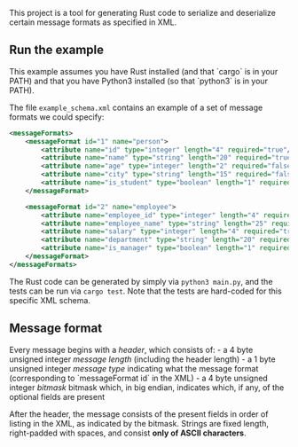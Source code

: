 This project is a tool for generating Rust code to serialize and deserialize certain message formats as specified in XML.

<h2> Run the example </h2>
This example assumes you have Rust installed (and that `cargo` is in your PATH) and that you have Python3 installed (so that `python3` is in your PATH).

The file `example_schema.xml` contains an example of a set of message formats we could specify:
```xml
<messageFormats>
    <messageFormat id="1" name="person">
        <attribute name="id" type="integer" length="4" required="true"/>
        <attribute name="name" type="string" length="20" required="true"/>
        <attribute name="age" type="integer" length="2" required="false"/>
        <attribute name="city" type="string" length="15" required="false"/>
        <attribute name="is_student" type="boolean" length="1" required="true"/>
    </messageFormat>

    <messageFormat id="2" name="employee">
        <attribute name="employee_id" type="integer" length="4" required="true"/>
        <attribute name="employee_name" type="string" length="25" required="true"/>
        <attribute name="salary" type="integer" length="4" required="true"/>
        <attribute name="department" type="string" length="20" required="false"/>
        <attribute name="is_manager" type="boolean" length="1" required="true"/>
    </messageFormat>
</messageFormats>
```

The Rust code can be generated by simply via `python3 main.py`, and the tests can be run via `cargo test`. Note that the tests are hard-coded for this specific XML schema.

<h2>Message format</h2>
Every message begins with a <i>header</i>, which consists of:
- a 4 byte unsigned integer <i>message length</i> (including the header length)
- a 1 byte unsigned integer <i>message type</i> indicating what the message format (corresponding to `messageFormat id` in the XML)
- a 4 byte unsigned integer <i>bitmask</i> bitmask which, in big endian, indicates which, if any, of the optional fields are present

After the header, the message consists of the present fields in order of listing in the XML, as indicated by the bitmask. Strings are fixed length, right-padded with spaces, and consist <b>only of ASCII characters</b>. 